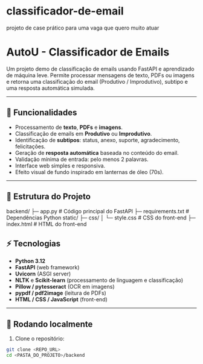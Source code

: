 # classificador-de-email
projeto de case prático para uma vaga que quero muito atuar

# AutoU - Classificador de Emails

Um projeto demo de classificação de emails usando FastAPI e aprendizado de máquina leve. Permite processar mensagens de texto, PDFs ou imagens e retorna uma classificação do email (Produtivo / Improdutivo), subtipo e uma resposta automática simulada.

---

## 🔹 Funcionalidades

- Processamento de **texto**, **PDFs** e **imagens**.
- Classificação de emails em **Produtivo** ou **Improdutivo**.
- Identificação de **subtipos**: status, anexo, suporte, agradecimento, felicitações.
- Geração de **resposta automática** baseada no conteúdo do email.
- Validação mínima de entrada: pelo menos 2 palavras.
- Interface web simples e responsiva.
- Efeito visual de fundo inspirado em lanternas de óleo (70s).

---

## 📂 Estrutura do Projeto

backend/
├─ app.py # Código principal do FastAPI
├─ requirements.txt # Dependências Python
static/
├─ css/
│ └─ style.css # CSS do front-end
├─ index.html # HTML do front-end

## ⚡ Tecnologias

- **Python 3.12**
- **FastAPI** (web framework)
- **Uvicorn** (ASGI server)
- **NLTK** e **Scikit-learn** (processamento de linguagem e classificação)
- **Pillow / pytesseract** (OCR em imagens)
- **pypdf / pdf2image** (leitura de PDFs)
- **HTML / CSS / JavaScript** (front-end)

---

## 🚀 Rodando localmente

1. Clone o repositório:

```bash
git clone <REPO_URL>
cd <PASTA_DO_PROJETO>/backend


